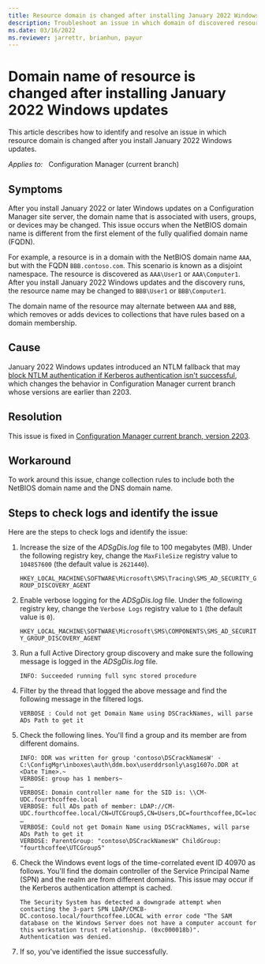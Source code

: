```yaml
---
title: Resource domain is changed after installing January 2022 Windows updates
description: Troubleshoot an issue in which domain of discovered resources changes after installing January 2022 Windows updates if the NetBIOS domain is different than FQDN.
ms.date: 03/16/2022
ms.reviewer: jarrettr, brianhun, payur
---
```

# Domain name of resource is changed after installing January 2022 Windows updates

This article describes how to identify and resolve an issue in which resource domain is changed after you install January 2022 Windows updates.

_Applies to:_ &nbsp; Configuration Manager (current branch)

## Symptoms

After you install January 2022 or later Windows updates on a Configuration Manager site server, the domain name that is associated with users, groups, or devices may be changed. This issue occurs when the NetBIOS domain name is different from the first element of the fully qualified domain name (FQDN).

For example, a resource is in a domain with the NetBIOS domain name `AAA`, but with the FQDN `BBB.contoso.com`. This scenario is known as a disjoint namespace. The resource is discovered as `AAA\User1` or `AAA\Computer1`. After you install January 2022 Windows updates and the discovery runs, the resource name may be changed to `BBB\User1` or `BBB\Computer1`.

The domain name of the resource may alternate between `AAA` and `BBB`, which removes or adds devices to collections that have rules based on a domain membership.

## Cause

January 2022 Windows updates introduced an NTLM fallback that may [block NTLM authentication if Kerberos authentication isn't successful](https://support.microsoft.com/topic/dd415f99-a30c-4664-ba37-83d33fb071f4), which changes the behavior in Configuration Manager current branch whose versions are earlier than 2203.

## Resolution

This issue is fixed in [Configuration Manager current branch, version 2203](/mem/configmgr/core/servers/manage/updates).

## Workaround

To work around this issue, change collection rules to include both the NetBIOS domain name and the DNS domain name.

## Steps to check logs and identify the issue

Here are the steps to check logs and identify the issue:

1. Increase the size of the _ADSgDis.log_ file to 100 megabytes (MB). Under the following registry key, change the `MaxFileSize` registry value to `104857600` (the default value is `2621440`).

   `HKEY_LOCAL_MACHINE\SOFTWARE\Microsoft\SMS\Tracing\SMS_AD_SECURITY_GROUP_DISCOVERY_AGENT`

1. Enable verbose logging for the _ADSgDis.log_ file. Under the following registry key, change the `Verbose Logs` registry value to `1` (the default value is `0`).

   `HKEY_LOCAL_MACHINE\SOFTWARE\Microsoft\SMS\COMPONENTS\SMS_AD_SECURITY_GROUP_DISCOVERY_AGENT`

1. Run a full Active Directory group discovery and make sure the following message is logged in the _ADSgDis.log_ file.

   `INFO: Succeeded running full sync stored procedure`

1. Filter by the thread that logged the above message and find the following message in the filtered logs.

   `VERBOSE : Could not get Domain Name using DSCrackNames, will parse ADs Path to get it`

1. Check the following lines. You'll find a group and its member are from different domains.

   ```output
   INFO: DDR was written for group 'contoso\DSCrackNamesW' - C:\ConfigMgr\inboxes\auth\ddm.box\userddrsonly\asg1607o.DDR at <Date Time>.~ 
   VERBOSE: group has 1 members~
   …
   VERBOSE: Domain controller name for the SID is: \\CM-UDC.fourthcoffee.local
   VERBOSE: full ADs path of member: LDAP://CM-UDC.fourthcoffee.local/CN=UTCGroup5,CN=Users,DC=fourthcoffee,DC=local~
   …
   VERBOSE: Could not get Domain Name using DSCrackNames, will parse ADs Path to get it
   VERBOSE: ParentGroup: "contoso\DSCrackNamesW" ChildGroup: "fourthcoffee\UTCGroup5"
   ```

1. Check the Windows event logs of the time-correlated event ID 40970 as follows. You'll find the domain controller of the Service Principal Name (SPN) and the realm are from different domains. This issue may occur if the Kerberos authentication attempt is cached.

   ```output
   The Security System has detected a downgrade attempt when contacting the 3-part SPN LDAP/CMCB-DC.contoso.local/fourthcoffee.LOCAL with error code "The SAM database on the Windows Server does not have a computer account for this workstation trust relationship. (0xc000018b)".
   Authentication was denied.
   ```

1. If so, you've identified the issue successfully.
